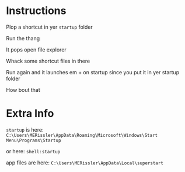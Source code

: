 # Instructions

Plop a shortcut in yer `startup` folder

Run the thang

It pops open file explorer

Whack some shortcut files in there

Run again and it launches em + on startup since you put it in yer startup folder

How bout that

# Extra Info

`startup` is here: `C:\Users\MERissler\AppData\Roaming\Microsoft\Windows\Start Menu\Programs\Startup`

or here: `shell:startup`

app files are here: `C:\Users\MERissler\AppData\Local\superstart`
